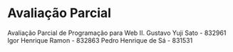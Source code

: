 # Avaliação Parcial
Avaliação Parcial de Programação para Web II.
Gustavo Yuji Sato - 832961
Igor Henrique Ramon - 832863
Pedro Henrique de Sá - 831531
